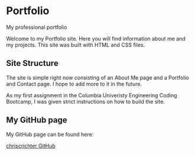 # Portfolio
My professional portfolio


Welcome to my Portfolio site. Here you will find information about me and my projects. This site was built with HTML and CSS files.


## Site Structure

The site is simple right now consisting of an About Me page and a Portfolio and Contact page. I hope to add more to it in the future.

As my first assignment in the Columbia Univeristy Engineering Coding Bootcamp, I was given strict instructions on how to build the site.

## My GitHub page

My GitHub page can be found here:

[chriscrichter GitHub](https://github.com/chriscrichter)
